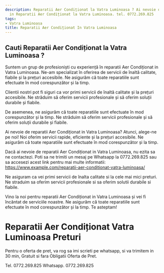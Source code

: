 ```yaml
---
description: Reparatii Aer Condiționat la Vatra Luminoasa ? Ai nevoie de un profesionist
  in Reparatii Aer Condiționat la Vatra Luminoasa. tel. 0772.269.825
tags:
- Vatra Luminoasa
title: Reparatii Aer Condiționat In Vatra Luminoasa
---
```



## Cauti Reparatii Aer Condiționat la Vatra Luminoasa ?

Suntem un grup de profesioniști cu experiență în reparatii Aer Condiționat in Vatra Luminoasa. Ne-am specializat în oferirea de servicii de înaltă calitate, fiabile și la prețuri accesibile. Ne asigurăm că toate reparatiile sunt efectuate în mod corespunzător și la timp.

Clientii nostri pot fi siguri ca vor primi servicii de înaltă calitate și la prețuri accesibile. Ne străduim să oferim servicii profesionale și să oferim soluții durabile și fiabile.

De asemenea, ne asigurăm că toate reparatiile sunt efectuate în mod corespunzător și la timp. Ne străduim să oferim servicii profesionale și să oferim soluții durabile și fiabile.

Ai nevoie de reparatii Aer Condiționat in Vatra Luminoasa? Atunci, alege-ne pe noi! Noi oferim servicii rapide, eficiente și la prețuri accesibile. Ne asigurăm că toate reparatiile sunt efectuate în mod corespunzător și la timp.

Dacă ai nevoie de reparatii Aer Condiționat in Vatra Luminoasa, nu ezita sa ne contactezi. Poti sa ne trimiti un mesaj pe Whatsapp la 0772.269.825 sau sa accesezi acest link pentru mai multe informatii:  https://www.example.com/reparatii-aer-conditionat-vatra-luminoasa/

Ne asiguram ca vei primi servicii de înalta calitate si la cele mai mici preturi. Ne straduim sa oferim servicii profesionale si sa oferim solutii durabile si fiabile.

Vino la noi pentru reparatii Aer Condiționat in Vatra Luminoasa și vei fi încântat de serviciile noastre. Ne asigurăm că toate reparatiile sunt efectuate în mod corespunzător și la timp. Te asteptam!

# Reparatii Aer Condiționat Vatra Luminoasa Preturi
Pentru o oferta de pret, va rog sa imi scrieti pe whatsapp, si va trimitem in 30 min, Gratuit si fara Obligatii Oferta de Pret.

Tel. 0772.269.825
Whatsapp. 0772.269.825